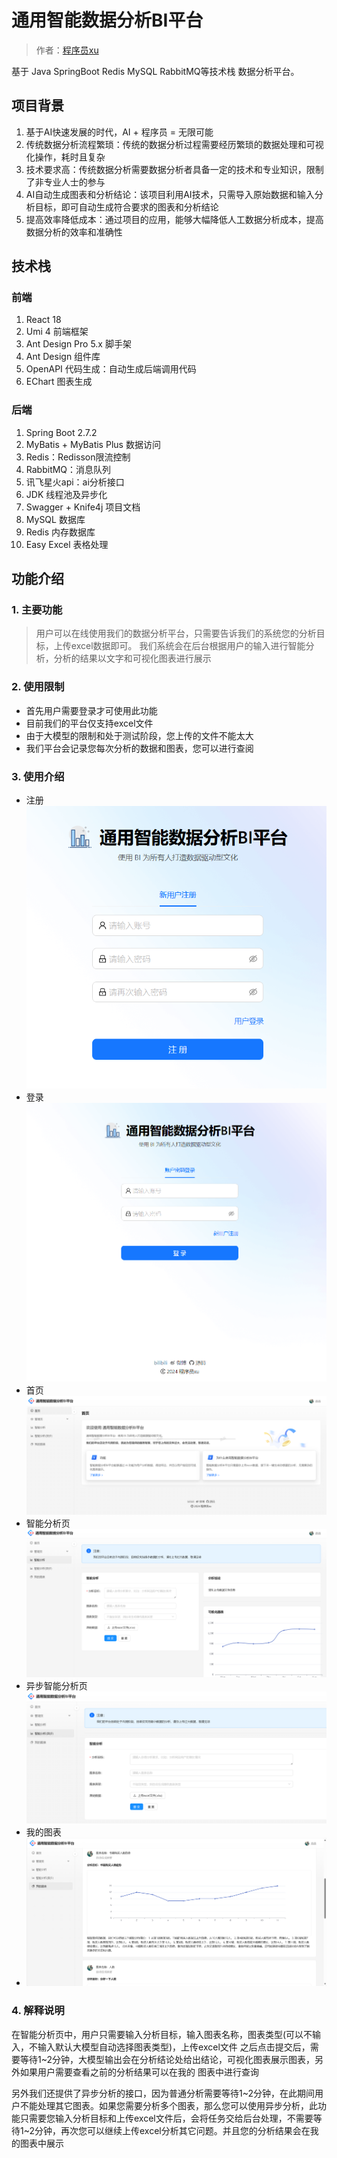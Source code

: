 # 通用智能数据分析BI平台

> 作者：[程序员xu](https://github.com/jingxuyy)

基于 Java SpringBoot  Redis  MySQL RabbitMQ等技术栈 数据分析平台。

## 项目背景
1. 基于AI快速发展的时代，AI + 程序员 = 无限可能
2. 传统数据分析流程繁琐：传统的数据分析过程需要经历繁琐的数据处理和可视化操作，耗时且复杂
3. 技术要求高：传统数据分析需要数据分析者具备一定的技术和专业知识，限制了非专业人士的参与
4. AI自动生成图表和分析结论：该项目利用AI技术，只需导入原始数据和输入分析目标，即可自动生成符合要求的图表和分析结论
5. 提高效率降低成本：通过项目的应用，能够大幅降低人工数据分析成本，提高数据分析的效率和准确性

## 技术栈
### 前端
1. React 18
2. Umi 4 前端框架
3. Ant Design Pro 5.x 脚手架
4. Ant Design 组件库
5. OpenAPI 代码生成：自动生成后端调用代码
6. EChart 图表生成
### 后端
1. Spring Boot 2.7.2
2. MyBatis + MyBatis Plus 数据访问
3. Redis：Redisson限流控制
4. RabbitMQ：消息队列
5. 讯飞星火api：ai分析接口
6. JDK 线程池及异步化
7. Swagger + Knife4j 项目文档
8. MySQL 数据库
9. Redis 内存数据库
10. Easy Excel 表格处理


## 功能介绍

### 1. 主要功能

> 用户可以在线使用我们的数据分析平台，只需要告诉我们的系统您的分析目标，上传excel数据即可。
> 我们系统会在后台根据用户的输入进行智能分析，分析的结果以文字和可视化图表进行展示

### 2. 使用限制

- 首先用户需要登录才可使用此功能
- 目前我们的平台仅支持excel文件
- 由于大模型的限制和处于测试阶段，您上传的文件不能太大
- 我们平台会记录您每次分析的数据和图表，您可以进行查阅

### 3. 使用介绍

- 注册
![](img/注册.png)
- 登录
  ![](img/登录.png)
- 首页
  ![](img/首页.png)
- 智能分析页
  ![](img/智能分析页.png)
- 异步智能分析页
  ![](img/异步智能分析页.png)
- 我的图表
- ![](img/我的图表.png)

### 4. 解释说明
在智能分析页中，用户只需要输入分析目标，输入图表名称，图表类型(可以不输入，不输入默认大模型自动选择图表类型)，上传excel文件
之后点击提交后，需要等待1~2分钟，大模型输出会在分析结论处给出结论，可视化图表展示图表，另外如果用户需要查看之前的分析结果可以在我的
图表中进行查询

另外我们还提供了异步分析的接口，因为普通分析需要等待1~2分钟，在此期间用户不能处理其它图表。如果您需要分析多个图表，那么您可以使用异步分析，此功能只需要您输入分析目标和上传excel文件后，会将任务交给后台处理，不需要等待1~2分钟，再次您可以继续上传excel分析其它问题。并且您的分析结果会在我的图表中展示


